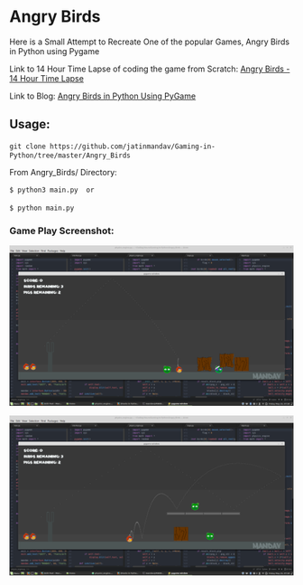 # Angry Birds

Here is a Small Attempt to Recreate One of the popular Games, Angry Birds in Python using Pygame

Link to 14 Hour Time Lapse of coding the game from Scratch: [Angry Birds - 14 Hour Time Lapse]()

Link to Blog: [Angry Birds in Python Using PyGame]()

## Usage:

    git clone https://github.com/jatinmandav/Gaming-in-Python/tree/master/Angry_Birds
    
From Angry_Birds/ Directory:

    $ python3 main.py  or
    
    $ python main.py


### Game Play Screenshot:

  <p align="center"> <img src="Images/game_play1.png"/> </p>


  <p align="center"> <img src="Images/game_play2.png"/> </p>
